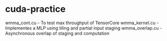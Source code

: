 # cuda-practice

wmma_cont.cu - To test max throughput of TensorCore
wmma_kernel.cu - Implementes a MLP using tiling and partial input staging
wmma_overlap.cu - Asynchronous overlap of staging and computation
